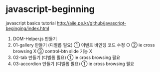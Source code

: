 # javascript-beginning
javascript basics tutorial
http://aiie.pe.kr/github/javascript-beginging/index.html

1. DOM-Helper.js 만들기
2. 01-gallery 만들기 (디벨롭 필요) 
   ① 이벤트 바인딩 코드 수정 ○ 
   ② ie cross browsing X
   ③ control-btn slide 기능 X
3. 02-tab 만들기 (디벨롭 필요) 
   ① ie cross browsing 필요
4. 03-accordion 만들기 (디벨롭 필요) 
   ① ie cross browsing 필요

